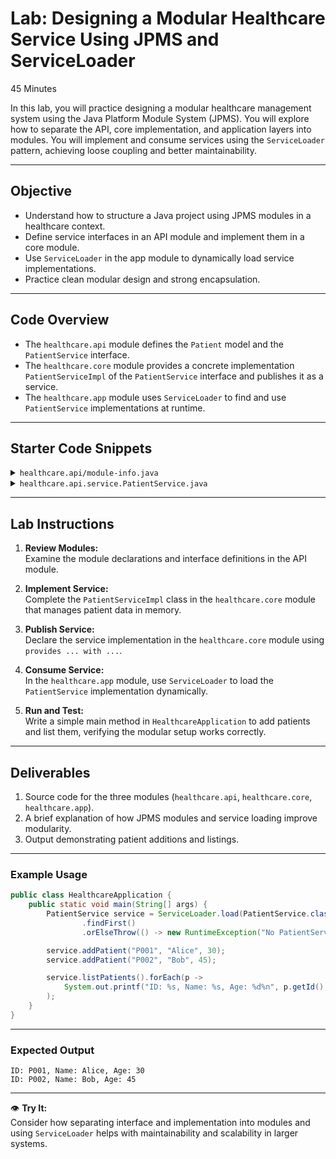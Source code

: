 # Lab: Designing a Modular Healthcare Service Using JPMS and ServiceLoader

45 Minutes

In this lab, you will practice designing a modular healthcare management system using the Java Platform Module System (JPMS). You will explore how to separate the API, core implementation, and application layers into modules. You will implement and consume services using the `ServiceLoader` pattern, achieving loose coupling and better maintainability.

---

## Objective

- Understand how to structure a Java project using JPMS modules in a healthcare context.
- Define service interfaces in an API module and implement them in a core module.
- Use `ServiceLoader` in the app module to dynamically load service implementations.
- Practice clean modular design and strong encapsulation.

---

## Code Overview

- The `healthcare.api` module defines the `Patient` model and the `PatientService` interface.
- The `healthcare.core` module provides a concrete implementation `PatientServiceImpl` of the `PatientService` interface and publishes it as a service.
- The `healthcare.app` module uses `ServiceLoader` to find and use `PatientService` implementations at runtime.

---

## Starter Code Snippets

<details>
<summary><code>healthcare.api/module-info.java</code></summary>

```java
module healthcare.api {
    exports healthcare.api.model;
    exports healthcare.api.service;
}
```
</details>

<details>
<summary><code>healthcare.api.service.PatientService.java</code></summary>

```java
package healthcare.api.service;

import healthcare.api.model.Patient;
import java.util.List;

public interface PatientService {
    Patient addPatient(String id, String name, int age);
    Patient getPatient(String id);
    List<Patient> listPatients();
}
```
</details>

---

## Lab Instructions

1. **Review Modules:**  
   Examine the module declarations and interface definitions in the API module.

2. **Implement Service:**  
   Complete the `PatientServiceImpl` class in the `healthcare.core` module that manages patient data in memory.

3. **Publish Service:**  
   Declare the service implementation in the `healthcare.core` module using `provides ... with ...`.

4. **Consume Service:**  
   In the `healthcare.app` module, use `ServiceLoader` to load the `PatientService` implementation dynamically.

5. **Run and Test:**  
   Write a simple main method in `HealthcareApplication` to add patients and list them, verifying the modular setup works correctly.

---

## Deliverables

1. Source code for the three modules (`healthcare.api`, `healthcare.core`, `healthcare.app`).
2. A brief explanation of how JPMS modules and service loading improve modularity.
3. Output demonstrating patient additions and listings.

---

### Example Usage

```java
public class HealthcareApplication {
    public static void main(String[] args) {
        PatientService service = ServiceLoader.load(PatientService.class)
                .findFirst()
                .orElseThrow(() -> new RuntimeException("No PatientService implementation found"));

        service.addPatient("P001", "Alice", 30);
        service.addPatient("P002", "Bob", 45);

        service.listPatients().forEach(p -> 
            System.out.printf("ID: %s, Name: %s, Age: %d%n", p.getId(), p.getName(), p.getAge())
        );
    }
}
```

---

### Expected Output

```
ID: P001, Name: Alice, Age: 30
ID: P002, Name: Bob, Age: 45
```

---

:eye: **Try It:**  
Consider how separating interface and implementation into modules and using `ServiceLoader` helps with maintainability and scalability in larger systems.